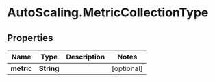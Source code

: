 # AutoScaling.MetricCollectionType

## Properties

Name | Type | Description | Notes
------------ | ------------- | ------------- | -------------
**metric** | **String** |  | [optional] 


